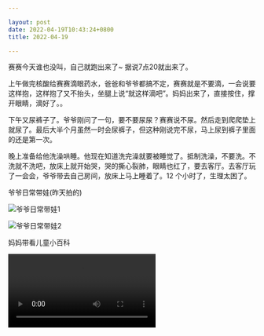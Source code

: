 ```yaml
---

layout: post
date: 2022-04-19T10:43:24+0800
title: 2022-04-19

---
```


赛赛今天谁也没叫，自己就跑出来了~ 据说7点20就出来了。

上午做完核酸给赛赛滴眼药水，爸爸和爷爷都搞不定，赛赛就是不要滴，一会说要这样抱，这样抱了又不抬头，坐腿上说“就这样滴吧”。妈妈出来了，直接按住，撑开眼睛，滴好了。。

下午又尿裤子了。爷爷刚问了一句，要不要尿尿？赛赛说不尿。然后走到爬爬垫上就尿了。最后大半个月虽然一时会尿裤子，但这种刚说完不尿，马上尿到裤子里面的还是第一次。

晚上准备给他洗澡哄睡。他现在知道洗完澡就要被睡觉了。抵制洗澡，不要洗。不洗就不洗吧，放床上就开始哭，哭的撕心裂肺，眼睛也红了，要去客厅。去客厅玩了一会会，爷爷带去自己房间，放床上马上睡着了。12 个小时了，生理太困了。

爷爷日常带娃(昨天拍的)

![爷爷日常带娃1](https://ohsaisai.oss-cn-shanghai.aliyuncs.com/2022/04/2022-04-19-1.jpeg)

![爷爷日常带娃2](https://ohsaisai.oss-cn-shanghai.aliyuncs.com/2022/04/2022-04-19-2.jpeg)


妈妈带看儿童小百科

<video src="https://ohsaisai.oss-cn-shanghai.aliyuncs.com/2022/04/2022-04-19-3.mp4" controls="controls"> </video>
